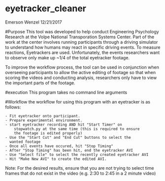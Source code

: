 # eyetracker_cleaner
Emerson Wenzel
12/21/2017

#Purpose
This tool was developed to help conduct Engineering Psychology Research at the Volpe National Transporation Systems Center. Part of the work at the center involves running participants through a driving simulator to understand how humans may react in specific driving events. To measure reactions, Eyetrackers are used. Unfortunately, the events researchers want to observe only make up ~1/4 of the total eyetracker footage. 

To improve the workflow process, the tool can be used in conjunction when overseeing participants to allow the active editing of footage so that when scoring the videos and conducting analysis, researchers only have to view the important parts of the footage.



#execution
This program takes no command line arguments

#Workflow
the workflow for using this program with an eyetracker is as follows:

	- Fit eyetracker onto participant.
	- Prepare experimental environment.
	- start eyetracker recording AND hit "Start Timer" on
		stopwatch.py at the same time (this is required to ensure
		the footage is edited properly)
	- Use the "Start Cut" and "End Cut" buttons to select the
	  wanted footage
	- Once all events have occured, hit "Stop Timing"
	- After "Stop Timing" has been hit, end the eyetracker AVI
	- Use "Select file" to select the recently created eyetracker AVI 
	- Hit "Make New AVI" to create the edited AVI.

Note: For the desired results, ensure that you are not trying to
	select time frames that do not exist in the video
	(e.g. 2:30 to 2:45 in a 2 minute video)

